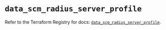 # `data_scm_radius_server_profile`

Refer to the Terraform Registry for docs: [`data_scm_radius_server_profile`](https://registry.terraform.io/providers/paloaltonetworks/scm/1.0.2/docs/data-sources/radius_server_profile).
